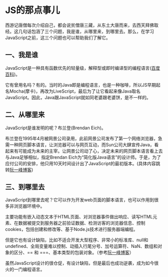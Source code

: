# JS的那点事儿

西游记唐僧每次介绍自己，都会说贫僧唐三藏，从东土大唐而来，去西天拜佛取经。这几句话包涵了三个问题，我是谁，从哪里来，到哪里去。那么，在学习JavaScript之前，这三个问题也可以帮助我们了解它。

## 一、我是谁

JavaScript是一种具有函数优先的轻量级，解释型或即时编译型的编程语言([百度百科](https://baike.baidu.com/item/javascript))。

它有曾用名吗？有的。当时的Java即是编程语言，也是一种咖啡，所以JS早期起名Mocha(摩卡)，再改为LiveScript，最后为了让它看起来像Java取名JavaScript。因此，Java跟JavaScript就如同老婆跟老婆饼，是不一样的。

## 二、从哪里来

JavaScript是谁发明的呢？布兰登(Brendan Eich)。

布兰登在1995年4月被网景公司录用，此前网景公司发布了第一个网络浏览器，急需一种网页脚本语言，让浏览器可以与网页互动，而Sun公司大肆宣传Java，看起来有可能成为未来的主宰。让网景公司动了心，决定未来的网页脚本语言看上去与Java足够相似，指定Brendan Eich为“简化版Java语言”的设计师。于是，为了应付公司的安排，他只用10天时间设计出了JavaScript的最初版本。(具体内容跳转[阮一峰博客](http://www.ruanyifeng.com/blog/2011/06/birth_of_javascript.html))


## 三、到哪里去

JavaScript到哪里去呢？它可以作为开发web页面的脚本语言，也可以作用到很多非浏览器环境中。

主要功能有嵌入动态文本于HTML页面、对浏览器事件做出响应、读写HTML元素、在数据被提交到服务器之前验证数据、检测访客的浏览器信息、控制cookies，包括创建和修改等、基于Node.js技术进行服务器端编程。

但是它也有设计缺陷，比如不适合开发大型程序、非常小的标准库、null和undefined、全局变量难以控制、动插入行尾分号、加号运算符、NaN、数组和对象的区分、== 和 ===、基本类型的包装对象。（参考[阮一峰博客](http://www.ruanyifeng.com/blog/2011/06/10_design_defects_in_javascript.html)）

虽然JavaScript设计的很仓促，有设计缺陷，但是最后也成功逆袭，成为如今很火的一门编程语言。
